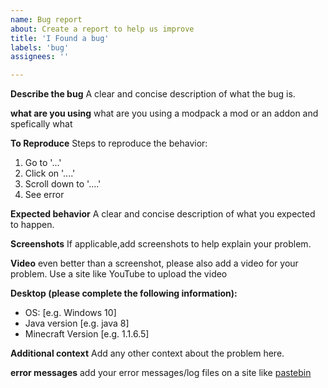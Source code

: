 ```yaml
---
name: Bug report
about: Create a report to help us improve
title: 'I Found a bug'
labels: 'bug'
assignees: ''

---
```


**Describe the bug**
A clear and concise description of what the bug is.


**what are you using**
what are you using a modpack a mod or an addon and spefically what

**To Reproduce**
Steps to reproduce the behavior:
1. Go to '...'
2. Click on '....'
3. Scroll down to '....'
4. See error

**Expected behavior**
A clear and concise description of what you expected to happen.

**Screenshots**
If applicable,add screenshots to help explain your problem.

**Video**
even better than a screenshot, please also add a video for your problem. Use a site like YouTube to upload the video

**Desktop (please complete the following information):**
 - OS: [e.g. Windows 10]
 - Java version [e.g. java 8]
 - Minecraft Version [e.g. 1.1.6.5]


**Additional context**
Add any other context about the problem here.

**error messages**
add your error messages/log files on a site like [pastebin](https://pastebin.com/)
